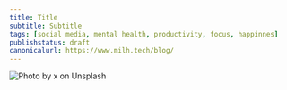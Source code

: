 ```yaml
---
title: Title
subtitle: Subtitle
tags: [social media, mental health, productivity, focus, happinnes]
publishstatus: draft
canonicalurl: https://www.milh.tech/blog/
---
```


![Photo by x on [Unsplash](https://www.unsplash.com/photos/) ](path) 
